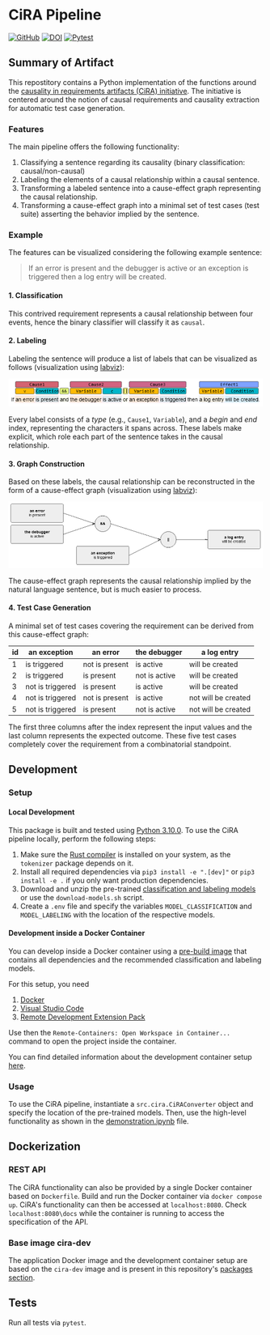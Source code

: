 # CiRA Pipeline

[![GitHub](https://img.shields.io/github/license/JulianFrattini/cira)](./LICENSE)
[![DOI](https://zenodo.org/badge/DOI/10.5281/zenodo.7186287.svg)](https://doi.org/10.5281/zenodo.7186287)
[![Pytest](https://github.com/JulianFrattini/cira/actions/workflows/pytest.yml/badge.svg)](https://github.com/JulianFrattini/cira/actions/workflows/pytest.yml)

## Summary of Artifact

This repostitory contains a Python implementation of the functions around the [causality in requirements artifacts (CiRA) initiative](http://www.cira.bth.se/). The initiative is centered around the notion of causal requirements and causality extraction for automatic test case generation. 

### Features

The main pipeline offers the following functionality:

1. Classifying a sentence regarding its causality (binary classification: causal/non-causal)
2. Labeling the elements of a causal relationship within a causal sentence.
3. Transforming a labeled sentence into a cause-effect graph representing the causal relationship.
4. Transforming a cause-effect graph into a minimal set of test cases (test suite) asserting the behavior implied by the sentence.

### Example

The features can be visualized considering the following example sentence:

> If an error is present and the debugger is active or an exception is triggered then a log entry will be created.

#### 1. Classification

This contrived requirement represents a causal relationship between four events, hence the binary classifier will classify it as `causal`. 

#### 2. Labeling

Labeling the sentence will produce a list of labels that can be visualized as follows (visualization using [labviz](https://github.com/JulianFrattini/labviz)):

![Visualization of the labeled causal sentence](./doc/visualization-labels.PNG)

Every label consists of a *type* (e.g., `Cause1`, `Variable`), and a *begin* and *end* index, representing the characters it spans across. These labels make explicit, which role each part of the sentence takes in the causal relationship. 

#### 3. Graph Construction

Based on these labels, the causal relationship can be reconstructed in the form of a cause-effect graph (visualization using [labviz](https://github.com/JulianFrattini/labviz)):

![Visualization of the derived cause-effect graph](./doc/visualization-graph.PNG)

The cause-effect graph represents the causal relationship implied by the natural language sentence, but is much easier to process. 

#### 4. Test Case Generation

A minimal set of test cases covering the requirement can be derived from this cause-effect graph:

| id | an exception | an error | the debugger | **a log entry** |
|---|---|---|---|---|
| 1 | is triggered | not is present | is active | will be created |
| 2 | is triggered | is present | not is active | will be created |
| 3 | not is triggered | is present | is active | will be created |
| 4 | not is triggered | not is present | is active | not will be created |
| 5 | not is triggered | is present | not is active | not will be created |

The first three columns after the index represent the input values and the last column represents the expected outcome. These five test cases completely cover the requirement from a combinatorial standpoint.

## Development

### Setup

#### Local Development

This package is built and tested using [Python 3.10.0](https://www.python.org/downloads/release/python-3100/). To use the CiRA pipeline locally, perform the following steps:

1. Make sure the [Rust compiler](https://www.rust-lang.org/tools/install) is installed on your system, as the `tokenizer` package depends on it.
2. Install all required dependencies via `pip3 install -e ".[dev]"` or `pip3 install -e .` if you only want production dependencies.
3. Download and unzip the pre-trained [classification and labeling models](https://doi.org/10.5281/zenodo.7186287) or use the `download-models.sh` script.
4. Create a `.env` file and specify the variables `MODEL_CLASSIFICATION` and `MODEL_LABELING` with the location of the respective models.

#### Development inside a Docker Container

You can develop inside a Docker container using a [pre-build image](https://github.com/JulianFrattini/cira/pkgs/container/cira-dev) that contains all dependencies and the recommended classification and labeling models.

For this setup, you need

1. [Docker](https://www.docker.com)
2. [Visual Studio Code](https://code.visualstudio.com)
3. [Remote Development Extension Pack](https://marketplace.visualstudio.com/items?itemName=ms-vscode-remote.vscode-remote-extensionpack)

Use then the `Remote-Containers: Open Workspace in Container...` command to open the project inside the container.

You can find detailed information about the development container setup [here](https://code.visualstudio.com/docs/remote/containers).

### Usage

To use the CiRA pipeline, instantiate a `src.cira.CiRAConverter` object and specify the location of the pre-trained models. Then, use the high-level functionality as shown in the [demonstration.ipynb](./demonstration.ipynb) file.

## Dockerization

### REST API

The CiRA functionality can also be provided by a single Docker container based on `Dockerfile`.
Build and run the Docker container via `docker compose up`.
CiRA's functionality can then be accessed at `localhost:8080`.
Check `localhost:8080\docs` while the container is running to access the specification of the API.

### Base image cira-dev

The application Docker image and the development container setup are based on the `cira-dev` image and is present in this repository's [packages section](https://github.com/JulianFrattini?tab=packages&repo_name=cira).

## Tests

Run all tests via `pytest`.
